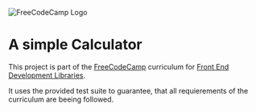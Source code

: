 ![FreeCodeCamp Logo](https://upload.wikimedia.org/wikipedia/commons/3/39/FreeCodeCamp_logo.png)

# A simple Calculator

This project is part of the [FreeCodeCamp](https://www.freecodecamp.org/learn) curriculum for [Front End Development Libraries](https://www.freecodecamp.org/learn/front-end-development-libraries).

It uses the provided test suite to guarantee, that all requierements of the curriculum are beeing followed. 
